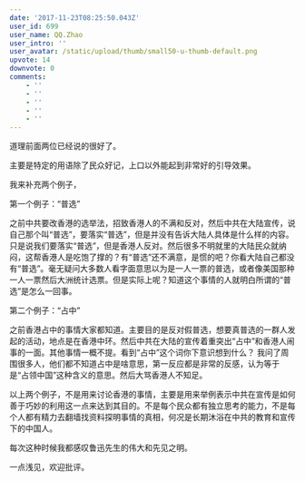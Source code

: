 ```yaml
---
date: '2017-11-23T08:25:50.043Z'
user_id: 699
user_name: QQ.Zhao
user_intro: ''
user_avatar: /static/upload/thumb/small50-u-thumb-default.png
upvote: 14
downvote: 0
comments:
    - ''
    - ''
    - ''
    - ''
    - ''
---
```


道理前面两位已经说的很好了。

主要是特定的用语除了民众好记，上口以外能起到非常好的引导效果。

我来补充两个例子，

第一个例子：“普选”

之前中共要改香港的选举法，招致香港人的不满和反对，然后中共在大陆宣传，说自己那个叫“普选”，要落实“普选”，但是并没有告诉大陆人具体是什么样的内容。只是说我们要落实“普选”，但是香港人反对。然后很多不明就里的大陆民众就纳闷，这帮香港人是吃饱了撑的？有“普选”还不满意，是惯的吧？你看大陆自己都没有“普选”。毫无疑问大多数人看字面意思以为是一人一票的普选，或者像美国那种一人一票然后大洲统计选票。但是实际上呢？知道这个事情的人就明白所谓的“普选”是怎么一回事。

第二个例子：“占中”

之前香港占中的事情大家都知道。主要目的是反对假普选，想要真普选的一群人发起的活动，地点是在香港中环。然后中共在大陆的宣传着重突出“占中”和香港人闹事的一面。其他事情一概不提。看到“占中”这个词你下意识想到什么？ 我问了周围很多人，他们都不知道占中是啥意思，第一反应都是非常的反感，认为等于是“占领中国”这种含义的意思。然后大骂香港人不知足。

  

以上两个例子，不是用来讨论香港的事情，主要是用来举例表示中共在宣传是如何善于巧妙的利用这一点来达到其目的。不是每个民众都有独立思考的能力，不是每个人都有精力去翻墙找资料探明事情的真相，何况是长期沐浴在中共的教育和宣传下的中国人。

每次这种时候我都感叹鲁迅先生的伟大和先见之明。

  

一点浅见，欢迎批评。
